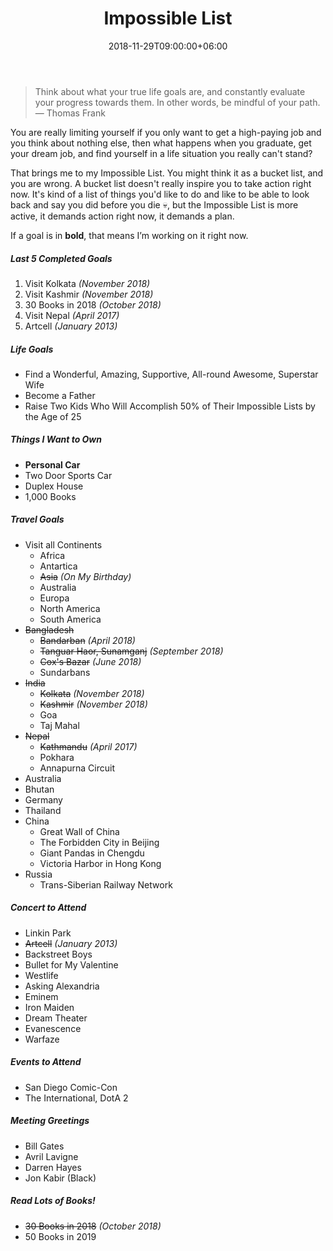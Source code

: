 ﻿---
title: Impossible List
date: 2018-11-29T09:00:00+06:00
lastmod: 2018-11-29T09:00:00+06:00
description: It’s Kind of Fun to do the Impossible!
slug: impossible-list
menu:
  - main
  - sidebar
weight: -220
comments: false
---
> Think about what your true life goals are, and constantly evaluate your progress towards them. In other words, be mindful of your path.
> — Thomas Frank

You are really limiting yourself if you only want to get a high-paying job and you think about nothing else, then what happens when you graduate, get your dream job, and find yourself in a life situation you really can't stand?

That brings me to my Impossible List. You might think it as a bucket list, and you are wrong. A bucket list doesn't really inspire you to take action right now. It's kind of a list of things you'd like to do and like to be able to look back and say you did before you die :skull:, but the Impossible List is more active, it demands action right now, it demands a plan.

If a goal is in **bold**, that means I’m working on it right now.

##### Last 5 Completed Goals
1. Visit Kolkata _(November 2018)_
2. Visit Kashmir _(November 2018)_
3. 30 Books in 2018 _(October 2018)_
4. Visit Nepal _(April 2017)_
5. Artcell _(January 2013)_

##### Life Goals
- Find a Wonderful, Amazing, Supportive, All-round Awesome, Superstar Wife
- Become a Father
- Raise Two Kids Who Will Accomplish 50% of Their Impossible Lists by the Age of 25

##### Things I Want to Own
- **Personal Car**
- Two Door Sports Car
- Duplex House
- 1,000 Books

##### Travel Goals
- Visit all Continents
  - Africa
  - Antartica
  - ~~Asia~~ _(On My Birthday)_
  - Australia
  - Europa
  - North America
  - South America
- ~~Bangladesh~~
  - ~~Bandarban~~ _(April 2018)_
  - ~~Tanguar Haor, Sunamganj~~ _(September 2018)_
  - ~~Cox's Bazar~~ _(June 2018)_
  - Sundarbans
- ~~India~~
  - ~~Kolkata~~ _(November 2018)_
  - ~~Kashmir~~ _(November 2018)_
  - Goa
  - Taj Mahal
- ~~Nepal~~
  - ~~Kathmandu~~ _(April 2017)_
  - Pokhara
  - Annapurna Circuit
- Australia
- Bhutan
- Germany
- Thailand
- China
  - Great Wall of China
  - The Forbidden City in Beijing
  - Giant Pandas in Chengdu
  - Victoria Harbor in Hong Kong
- Russia
  - Trans-Siberian Railway Network

##### Concert to Attend
- Linkin Park
- ~~Artcell~~ _(January 2013)_
- Backstreet Boys
- Bullet for My Valentine
- Westlife
- Asking Alexandria
- Eminem
- Iron Maiden
- Dream Theater
- Evanescence
- Warfaze

##### Events to Attend
- San Diego Comic-Con
- The International, DotA 2

##### Meeting Greetings
- Bill Gates
- Avril Lavigne
- Darren Hayes
- Jon Kabir (Black)

##### Read Lots of Books!
- ~~30 Books in 2018~~ _(October 2018)_
- 50 Books in 2019
